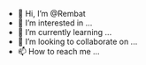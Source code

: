 - 👋 Hi, I’m @Rembat
- 👀 I’m interested in ...
- 🌱 I’m currently learning ...
- 💞️ I’m looking to collaborate on ...
- 📫 How to reach me ...

<!---
Rembat/Rembat is a ✨ special ✨ repository because its `README.md` (this file) appears on your GitHub profile.
You can click the Preview link to take a look at your changes.
--->
